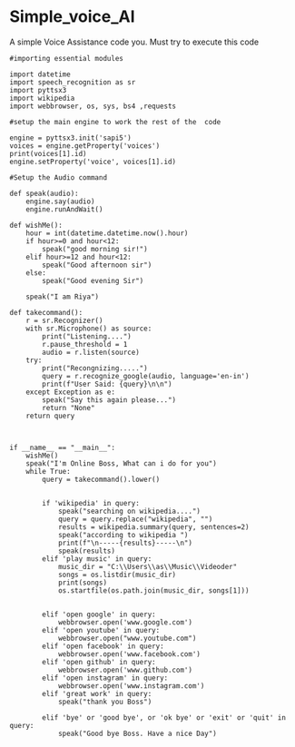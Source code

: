 # Simple_voice_AI

A simple Voice Assistance code you. Must try to execute this code

    #importing essential modules
    
    import datetime
    import speech_recognition as sr
    import pyttsx3
    import wikipedia
    import webbrowser, os, sys, bs4 ,requests
    
    #setup the main engine to work the rest of the  code
    
    engine = pyttsx3.init('sapi5')
    voices = engine.getProperty('voices')
    print(voices[1].id)
    engine.setProperty('voice', voices[1].id)

    #Setup the Audio command 
    
    def speak(audio):
        engine.say(audio)
        engine.runAndWait()

    def wishMe():
        hour = int(datetime.datetime.now().hour)
        if hour>=0 and hour<12:
            speak("good morning sir!")
        elif hour>=12 and hour<12:
            speak("Good afternoon sir")
        else:
            speak("Good evening Sir")

        speak("I am Riya")

    def takecommand():
        r = sr.Recognizer()
        with sr.Microphone() as source:
            print("Listening....")
            r.pause_threshold = 1
            audio = r.listen(source)
        try:
            print("Recongnizing.....")
            query = r.recognize_google(audio, language='en-in')
            print(f"User Said: {query}\n\n")
        except Exception as e:
            speak("Say this again please...")
            return "None"
        return query



    if __name__ == "__main__":
        wishMe()
        speak("I'm Online Boss, What can i do for you")
        while True:
            query = takecommand().lower()


            if 'wikipedia' in query:
                speak("searching on wikipedia....")
                query = query.replace("wikipedia", "")
                results = wikipedia.summary(query, sentences=2)
                speak("according to wikipedia ")
                print(f"\n-----{results}-----\n")
                speak(results)
            elif 'play music' in query:
                music_dir = "C:\\Users\\as\\Music\\Videoder"
                songs = os.listdir(music_dir)
                print(songs)
                os.startfile(os.path.join(music_dir, songs[1]))


            elif 'open google' in query:
                webbrowser.open('www.google.com')
            elif 'open youtube' in query:
                webbrowser.open("www.youtube.com")
            elif 'open facebook' in query:
                webbrowser.open('www.facebook.com')
            elif 'open github' in query:
                webbrowser.open('www.github.com')
            elif 'open instagram' in query:
                webbrowser.open('www.instagram.com')
            elif 'great work' in query:
                speak("thank you Boss")
                
            elif 'bye' or 'good bye', or 'ok bye' or 'exit' or 'quit' in query:
                speak("Good bye Boss. Have a nice Day")





